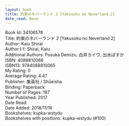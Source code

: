 ```yaml
---
layout: book
title: 約束のネバーランド 2 [Yakusoku no Neverland 2]
date_read: None
---
```


Book Id: 34106578<br />
Title: 約束のネバーランド 2 [Yakusoku no Neverland 2]<br />
Author: Kaiu Shirai<br />
Author l-f: Shirai, Kaiu<br />
Additional Authors: Posuka Demizu, 白井カイウ, 出水ぽすか<br />
ISBN: 4088810066<br />
ISBN13: 9784088810065<br />
My Rating: 0<br />
Average Rating: 4.47<br />
Publisher: 集英社 / Shūeisha<br />
Binding: Paperback<br />
Number of Pages: 187<br />
Year Published: 2017<br />
Date Read: <br />
Date Added: 2018/11/16<br />
Bookshelves: kupka-wstydu<br />
Bookshelves with positions: kupka-wstydu (#100)<br />


